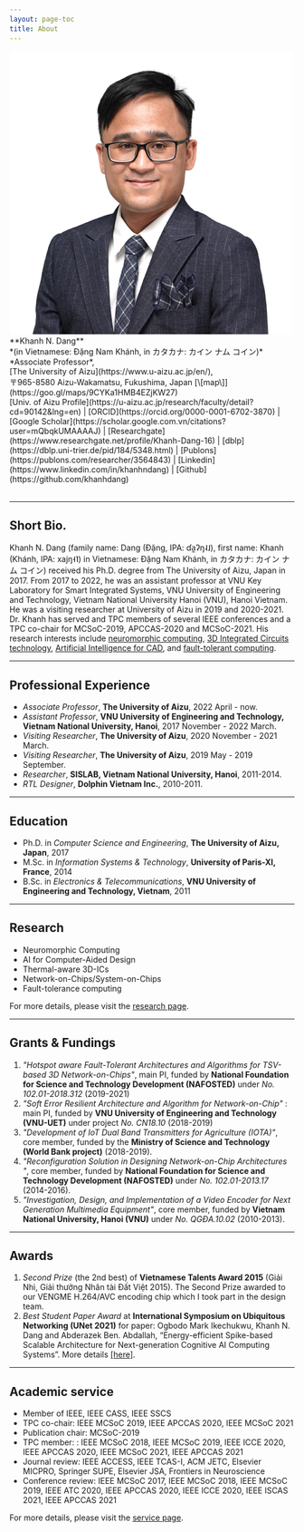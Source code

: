 ```yaml
---
layout: page-toc
title: About 
---
```


<img src="images/me_amory_tb.png" class="avatar" alt="Avatar">
<br>
**Khanh N. Dang** <br>
*(in Vietnamese: Đặng Nam Khánh, in カタカナ: カイン ナム コイン)* <br>
*Associate Professor*, <br>
[The University of Aizu](https://www.u-aizu.ac.jp/en/), <br> 
〒965-8580 Aizu-Wakamatsu, Fukushima,  Japan  [\[map\]](https://goo.gl/maps/9CYKa1HMB4EZjKW27)<br>
<!-- Email: [khanh.n.dang@vnu.edu.vn](mailto:khanh.n.dang@vnu.edu.vn) <br> -->
<!-- Tel.: +84-24-3754 9664 (office) <br> -->
[Univ. of Aizu Profile](https://u-aizu.ac.jp/research/faculty/detail?cd=90142&lng=en) | [ORCID](https://orcid.org/0000-0001-6702-3870) | [Google Scholar](https://scholar.google.com.vn/citations?user=mQbqkUMAAAAJ) | [Researchgate](https://www.researchgate.net/profile/Khanh-Dang-16) | [dblp](https://dblp.uni-trier.de/pid/184/5348.html) | [Publons](https://publons.com/researcher/3564843) | [Linkedin](https://www.linkedin.com/in/khanhndang) | [Github](https://github.com/khanhdang)


<br>
<br>

---

## Short Bio.

Khanh N. Dang (family name: Dang (Đặng, IPA: ɗa̰ʔŋ˨˩), first name: Khanh (Khánh, IPA: xajŋ˧˥) in Vietnamese: Đặng Nam Khánh, in カタカナ: カイン ナム コイン) received his Ph.D. degree from The University of Aizu, Japan in 2017.  From 2017 to 2022, he was an assistant professor at VNU Key Laboratory for Smart Integrated Systems, VNU University of Engineering and Technology, Vietnam National University Hanoi (VNU), Hanoi Vietnam. He was a visiting researcher at University of Aizu in 2019 and 2020-2021. Dr. Khanh has served and TPC members of several IEEE conferences and a TPC co-chair for MCSoC-2019, APCCAS-2020 and MCSoC-2021.  His research interests include [neuromorphic computing](./research), [3D Integrated Circuits technology](./research), [Artificial Intelligence  for CAD](./research), and [fault-tolerant computing](./research).



---

## Professional Experience
- *Associate Professor*, **The University of Aizu**, 2022 April - now.
- *Assistant Professor*, **VNU University of Engineering and Technology, Vietnam National University, Hanoi**, 2017 November - 2022 March.
- *Visiting Researcher*, **The University of Aizu**, 2020 November - 2021 March.
- *Visiting Researcher*, **The University of Aizu**, 2019 May - 2019 September.
- *Researcher*, **SISLAB, Vietnam National University, Hanoi**, 2011-2014.
- *RTL Designer*, **Dolphin Vietnam Inc.**, 2010-2011.

---

## Education
- Ph.D. in *Computer Science and Engineering*, **The University of Aizu, Japan**, 2017
- M.Sc. in *Information Systems & Technology*, **University of Paris-XI, France**,  2014
- B.Sc. in *Electronics & Telecommunications*, **VNU University of Engineering and Technology, Vietnam**, 2011

---

## Research

- Neuromorphic Computing
- AI for Computer-Aided Design
- Thermal-aware 3D-ICs
- Network-on-Chips/System-on-Chips
- Fault-tolerance computing

For more details, please visit the [research page](/research).

---

## Grants & Fundings

1. *"Hotspot aware Fault-Tolerant Architectures and Algorithms for TSV-based 3D Network-on-Chips"*, main PI, funded by **National Foundation for Science and Technology Development (NAFOSTED)** under *No. 102.01-2018.312* (2019-2021)
1. *"Soft Error Resilient Architecture and Algorithm for Network-on-Chip"* : main PI, funded by **VNU University of Engineering and Technology (VNU-UET)** under project *No. CN18.10* (2018-2019)
1. *"Development of IoT Dual Band Transmitters for Agriculture (IOTA)"*, core member, funded by the **Ministry of Science and Technology (World Bank project)** (2018-2019).
1. *"Reconfiguration Solution in Designing Network-on-Chip Architectures "*, core member, funded by **National Foundation for Science and Technology Development (NAFOSTED)** under *No. 102.01-2013.17* (2014-2016).
1. *"Investigation, Design, and Implementation of a Video Encoder for Next Generation Multimedia Equipment"*, core member, funded by  **Vietnam National University, Hanoi (VNU)** under *No. QGĐA.10.02* (2010-2013).

---

## Awards

1. *Second Prize* (the 2nd best) of **Vietnamese Talents Award 2015** (Giải Nhì, Giải thưởng Nhân tài Đất Việt 2015). The Second Prize awarded to our VENGME H.264/AVC encoding chip which I took part in the design team.
2. *Best Student Paper Award* at **International Symposium on Ubiquitous Networking (UNet 2021)** for paper:
Ogbodo Mark Ikechukwu, Khanh N. Dang and Abderazek Ben. Abdallah, “Energy-efficient Spike-based Scalable Architecture for Next-generation Cognitive AI Computing Systems”. More details [\[here\]](./2021/05/22/Best_Paper_Award_Unet.html).

---

## Academic service

- Member of IEEE, IEEE CASS, IEEE SSCS
- TPC co-chair: IEEE MCSoC 2019, IEEE APCCAS 2020, IEEE MCSoC 2021
- Publication chair: MCSoC-2019
- TPC member: : IEEE MCSoC 2018, IEEE MCSoC 2019, IEEE ICCE 2020, IEEE APCCAS 2020, IEEE MCSoC 2021, IEEE APCCAS 2021
- Journal review: IEEE ACCESS, IEEE TCAS-I, ACM JETC, Elsevier MICPRO, Springer SUPE, Elsevier JSA, Frontiers in Neuroscience
- Conference review: IEEE MCSoC 2017, IEEE MCSoC 2018, IEEE MCSoC 2019, IEEE ATC 2020, IEEE APCCAS 2020, IEEE ICCE 2020, IEEE ISCAS 2021, IEEE APCCAS 2021

For more details, please visit the [service page](/service).